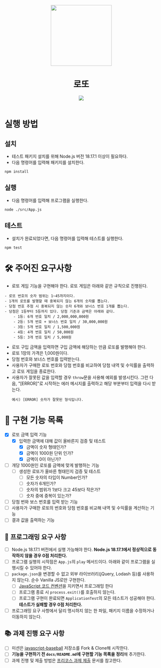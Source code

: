 <div align="center">
<img width="200px;" src="https://cdn3.emoji.gg/default/facebook/slot-machine.png"/>

  <h1 align="middle">로또</h1>
   <img src="https://img.shields.io/badge/node-18.17.1-339933?logo=node.js">
</div>

<br>

# 실행 방법

## 설치

- 테스트 패키지 설치를 위해 Node.js 버전 18.17.1 이상이 필요하다.
- 다음 명령어를 입력해 패키지를 설치한다.

```
npm install
```

## 실행

- 다음 명령어를 입력해 프로그램을 실행한다.

```
node ./src/App.js
```

## 테스트

- 설치가 완료되었다면, 다음 명령어를 입력해 테스트를 실행한다.

```
npm test
```

# 🛠️ 주어진 요구사항

- 로또 게임 기능을 구현해야 한다. 로또 게임은 아래와 같은 규칙으로 진행된다.

```
- 로또 번호의 숫자 범위는 1~45까지이다.
- 1개의 로또를 발행할 때 중복되지 않는 6개의 숫자를 뽑는다.
- 당첨 번호 추첨 시 중복되지 않는 숫자 6개와 보너스 번호 1개를 뽑는다.
- 당첨은 1등부터 5등까지 있다. 당첨 기준과 금액은 아래와 같다.
    - 1등: 6개 번호 일치 / 2,000,000,000원
    - 2등: 5개 번호 + 보너스 번호 일치 / 30,000,000원
    - 3등: 5개 번호 일치 / 1,500,000원
    - 4등: 4개 번호 일치 / 50,000원
    - 5등: 3개 번호 일치 / 5,000원
```

- 로또 구입 금액을 입력하면 구입 금액에 해당하는 만큼 로또를 발행해야 한다.
- 로또 1장의 가격은 1,000원이다.
- 당첨 번호와 보너스 번호를 입력받는다.
- 사용자가 구매한 로또 번호와 당첨 번호를 비교하여 당첨 내역 및 수익률을 출력하고 로또 게임을 종료한다.
- 사용자가 잘못된 값을 입력할 경우 `throw`문을 사용해 예외를 발생시킨다. 그런 다음, "[ERROR]"로 시작하는 에러 메시지를 출력하고 해당 부분부터 입력을 다시 받는다.
  ```
  예시) [ERROR] 숫자가 잘못된 형식입니다.
  ```

# 📌 구현 기능 목록

- [x] 로또 금액 입력 기능
  - [x] 입력한 금액에 대해 값이 올바른지 검증 및 테스트
    - [x] 금액이 숫자 형태인가?
    - [x] 금액이 1000원 단위 인가?
    - [x] 금액이 0이 아닌가?
- [ ] 개당 1000원인 로또를 금액에 맞게 발행하는 기능
  - [ ] 생성한 로또가 올바른 형태인지 검증 및 테스트
    - [ ] 모든 숫자의 타입이 Number인가?
    - [ ] 숫자가 6개인가?
    - [ ] 숫자의 범위가 1보다 크고 45보다 작은가?
    - [ ] 숫자 중에 중복이 있는가?
- [ ] 당첨 번와 보스 번호를 입력 받는 기능
- [ ] 사용자가 구매한 로또의 번호와 당첨 번호를 비교해 내역 및 수익률을 계산하는 기능
- [ ] 결과 값을 출력하는 기능

## 🎯 프로그래밍 요구 사항

- [ ] Node.js 18.17.1 버전에서 실행 가능해야 한다. **Node.js 18.17.1에서 정상적으로 동작하지 않을 경우 0점 처리한다.**
- [ ] 프로그램 실행의 시작점은 `App.js`의 `play` 메서드이다. 아래와 같이 프로그램을 실행시킬 수 있어야 한다.
- [ ] `package.json`을 변경할 수 없고 외부 라이브러리(jQuery, Lodash 등)를 사용하지 않는다. 순수 Vanilla JS로만 구현한다.
  - [ ] [JavaScript 코드 컨벤션](https://github.com/woowacourse/woowacourse-docs/tree/main/styleguide/javascript)을 지키면서 프로그래밍 한다
  - [ ] 프로그램 종료 시 `process.exit()`를 호출하지 않는다.
  - [ ] 프로그램 구현이 완료되면 `ApplicationTest`의 모든 테스트가 성공해야 한다. **테스트가 실패할 경우 0점 처리한다.**
- [ ] 프로그래밍 요구 사항에서 달리 명시하지 않는 한 파일, 패키지 이름을 수정하거나 이동하지 않는다.

## 📚 과제 진행 요구 사항

- [ ] 미션은 [javascript-baseball](https://github.com/woowacourse-precourse/javascript-baseball-6/) 저장소를 Fork & Clone해 시작한다.
- [ ] **기능을 구현하기 전 `docs/README.md`에 구현할 기능 목록을 정리**해 추가한다.
- [ ] 과제 진행 및 제출 방법은 [프리코스 과제 제출](https://github.com/woowacourse/woowacourse-docs/tree/master/precourse) 문서를 참고한다.
